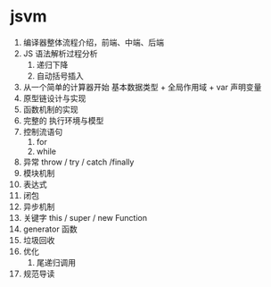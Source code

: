 # jsvm

1. 编译器整体流程介绍，前端、中端、后端
1. JS 语法解析过程分析
    1. 递归下降
    1. 自动括号插入
1. 从一个简单的计算器开始 基本数据类型 + 全局作用域 + var 声明变量
1. 原型链设计与实现
1. 函数机制的实现
1. 完整的 执行环境与模型
1. 控制流语句
    1. for
    1. while
1. 异常 throw / try / catch /finally
1. 模块机制
1. 表达式
1. 闭包
1. 异步机制
1. 关键字 this / super / new Function
1. generator 函数
1. 垃圾回收
1. 优化
    1. 尾递归调用
1. 规范导读

